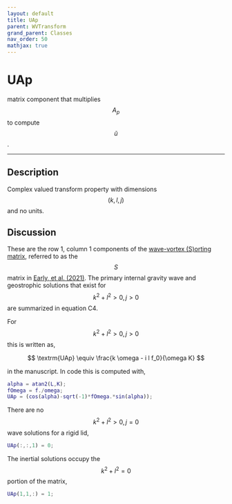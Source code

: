 ```yaml
---
layout: default
title: UAp
parent: WVTransform
grand_parent: Classes
nav_order: 50
mathjax: true
---
```


#  UAp

matrix component that multiplies $$A_p$$ to compute $$\tilde{u}$$.


---

## Description
Complex valued transform property with dimensions $$(k,l,j)$$ and no units.

## Discussion

These are the row 1, column 1 components of the [wave-vortex (S)orting matrix](/transformations/transformations.html), referred to as the $$S$$ matrix in [Early, et al. (2021)](https://doi.org/10.1017/jfm.2020.995). The primary internal gravity wave and geostrophic solutions that exist for $$k^2+l^2>0, j>0$$ are summarized in equation C4.

For $$k^2+l^2>0, j>0$$ this is written as,

$$
\textrm{UAp} \equiv \frac{k \omega - i l f_0}{\omega K}
$$

in the manuscript. In code this is computed with,

```matlab
alpha = atan2(L,K);
fOmega = f./omega;
UAp = (cos(alpha)-sqrt(-1)*fOmega.*sin(alpha));
```

There are no $$k^2+l^2>0, j=0$$ wave solutions for a rigid lid,

```matlab
UAp(:,:,1) = 0;
```

The inertial solutions occupy the $$k^2+l^2=0$$ portion of the matrix,

```matlab
UAp(1,1,:) = 1;
```

